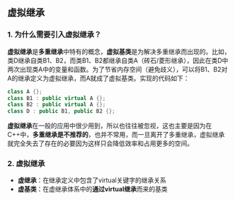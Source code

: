 ## 虚拟继承
### 1. 为什么需要引入虚拟继承？
**虚拟继承**是**多重继承**中特有的概念，**虚拟基类**是为解决多重继承而出现的。比如，类D继承自类B1、B2，而类B1、B2都继承自类A（砖石/菱形继承），因此在类D中两次出现类A中的变量和函数。为了节省内存空间（避免歧义），可以将B1、B2对A的继承定义为虚拟继承，而A就成了虚拟基类。实现的代码如下：
```C++
class A {};
class B1 : public virtual A {};
class B2 : public virtual A {};
class D : public B1, public B2 {};
```
**虚拟继承**在一般的应用中很少用到，所以也往往被忽视，这也主要是因为在C++中，**多重继承是不推荐的**，也并不常用，而一旦离开了多重继承，虚拟继承就完全失去了存在的必要因为这样只会降低效率和占用更多的空间。

### 2. 虚拟继承
* **虚继承**：在继承定义中包含了virtual关键字的继承关系
* **虚基类**：在虚继承体系中的**通过virtual继承**而来的基类
